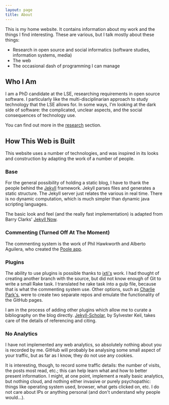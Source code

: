 ```yaml
---
layout: page
title: About
---
```


<!-- # About -->
This is my home website. It contains information about my work and the things I find interesting. These are various, but I talk mostly about these things:

* Research in open source and social informatics (software studies, information systems, media)
* The web
* The occasional dash of programming I can manage

## Who I Am
I am a PhD candidate at the LSE, researching requirements in open source software. I particularly like the multi-disciplinarian approach to study technology that the LSE allows for. In some ways, I'm looking at the dark side of software: the complicated, unclear aspects, and the social consequences of technology use. 

You can find out more in the [research](/research) section. 

## How This Web is Built
This website uses a number of technologies, and was inspired in its looks and construction by adapting the work of a number of people. 

### Base
For the general possibility of holding a static blog, I have to thank the people behind the [Jekyll](http://www.jekyllrb.com) framework. Jekyll parses files and generates a static structure. The Jekyll server just relates the various in real time. There is no dynamic computation, which is much simpler than dynamic java scripting languages. 

The basic look and feel (and the really fast implementation) is adapted from Barry Clarks' [Jekyll Now](http://www.jekyllnow.com). 

### Commenting (Turned Off At The Moment)
The commenting system is the work of Phil Hawkworth and Alberto Aguilera, who created the [Poole app](http://pooleapp.com). 

### Plugins
The ability to use plugins is possible thanks to [ixti's](http://ixti.net/software/2013/01/28/using-jekyll-plugins-on-github-pages.html) work. I had thought of creating another branch with the source, but did not know enough of Git to write a small Rake task. I translated he rake task into a gulp file, because that is what the commenting system use. Other options, such as [Charlie Park's](http://charliepark.org/jekyll-with-plugins/), were to create two separate repos and emulate the functionality of the GitHub pages. 

I am in the process of adding other plugins which allow me to curate a bibliography on the blog directly. [Jekyll-Scholar](https://github.com/inukshuk/jekyll-scholar), by Sylvester Keil, takes care of the details of referencing and citing. 

### No Analytics
I have not implemented any web analytics, so absolutely nothing about you is recorded by me. GitHub will probably be analysing some small aspect of your traffic, but as far as I know, they do not use any cookies. 

It is interesting, though, to record some traffic details: the number of visits, the posts most read, etc.; this can help learn what and how to better present information. I might, at one point, implement a really basic analytics, but nothing cloud, and nothing either invasive or purely psychopathic: things like operating system used, browser, what gets clicked on, etc. I do not care about IPs or anything personal (and don't understand why people would...). 